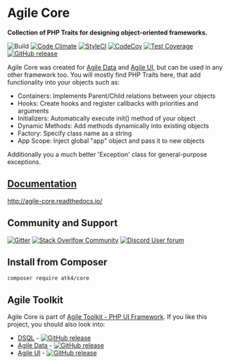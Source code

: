 # Agile Core

**Collection of PHP Traits for designing object-oriented frameworks.**

![Build](https://github.com/atk4/core/workflows/Unit%20Testing/badge.svg)
[![Code Climate](https://codeclimate.com/github/atk4/core/badges/gpa.svg)](https://codeclimate.com/github/atk4/core)
[![StyleCI](https://styleci.io/repos/57242416/shield)](https://styleci.io/repos/57242416)
[![CodeCov](https://codecov.io/gh/atk4/core/branch/develop/graph/badge.svg)](https://codecov.io/gh/atk4/core)
[![Test Coverage](https://codeclimate.com/github/atk4/core/badges/coverage.svg)](https://codeclimate.com/github/atk4/core/coverage)
[![GitHub release](https://img.shields.io/github/release/atk4/core.svg?maxAge=2592000)](CHANGELOG.md)



Agile Core was created for [Agile Data](https://github.com/atk4/data) and [Agile UI](https://github.com/atk4/ui), but can be used in any other framework too. You will mostly find PHP Traits here, that add functionality into your objects such as:

- Containers: Implements Parent/Child relations between your objects
- Hooks: Create hooks and register callbacks with priorities and arguments
- Initializers: Automatically execute init() method of your object
- Dynamic Methods: Add methods dynamically into existing objects
- Factory: Specify class name as a string
- App Scope: Inject global "app" object and pass it to new objects

Additionally you a much better 'Exception' class for general-purpose exceptions.

## [Documentation](http://agile-core.readthedocs.io/en/develop/)

http://agile-core.readthedocs.io/

## Community and Support

[![Gitter](https://img.shields.io/gitter/room/atk4/data.svg?maxAge=2592000)](https://gitter.im/atk4/dataset?utm_source=badge&utm_medium=badge&utm_campaign=pr-badge&utm_content=badge)
[![Stack Overlfow Community](https://img.shields.io/stackexchange/stackoverflow/t/atk4.svg?maxAge=2592000)](http://stackoverflow.com/questions/ask?tags=atk4)
[![Discord User forum](https://img.shields.io/badge/discord-User_Forum-green.svg)](https://forum.agiletoolkit.org/c/44)

##  Install from Composer

```
composer require atk4/core
```

## Agile Toolkit

Agile Core is part of [Agile Toolkit - PHP UI Framework](http://agiletoolkit.org). If you like this project, you should also look into:

- [DSQL](https://github.com/atk4/dsql) - [![GitHub release](https://img.shields.io/github/release/atk4/dsql.svg?label=DSQL)]()
- [Agile Data](https://github.com/atk4/data) - [![GitHub release](https://img.shields.io/github/release/atk4/data.svg?label=Agile+Data)]()
- [Agile UI](https://github.com/atk4/ui) - [![GitHub release](https://img.shields.io/github/release/atk4/ui.svg?label=Agile+UI)]()

